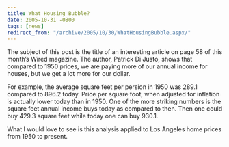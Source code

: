```yaml
---
title: What Housing Bubble?
date: 2005-10-31 -0800
tags: [news]
redirect_from: "/archive/2005/10/30/WhatHousingBubble.aspx/"
---
```


The subject of this post is the title of an interesting article on page
58 of this month’s Wired magazine. The author, Patrick Di Justo, shows
that compared to 1950 prices, we are paying more of our annual income
for houses, but we get a lot more for our dollar.

For example, the average square feet per persion in 1950 was 289.1
compared to 896.2 today. Price per square foot, when adjusted for
inflation is actually lower today than in 1950. One of the more striking
numbers is the square feet annual income buys today as compared to then.
Then one could buy 429.3 square feet while today one can buy 930.1.

What I would love to see is this analysis applied to Los Angeles home
prices from 1950 to present.

